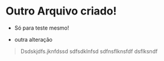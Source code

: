 # Outro Arquivo criado!

- Só para teste mesmo!

- outra alteração


> Dsdskjdfs.jknfdssd
> sdfsdklnfsd
> sdfnsflknsfdf
> dsflksndf
